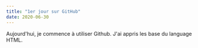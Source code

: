 ```yaml
---
title: "1er jour sur GitHub"
date: 2020-06-30
---
```


Aujourd'hui, je commence à utiliser Github. J'ai appris les base du language HTML.

